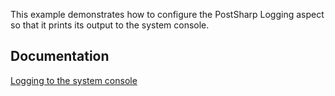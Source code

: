 This example demonstrates how to configure the PostSharp Logging aspect so that it prints its output to the system console.


## Documentation

[Logging to the system console](http://doc.postsharp.net/logging-console)